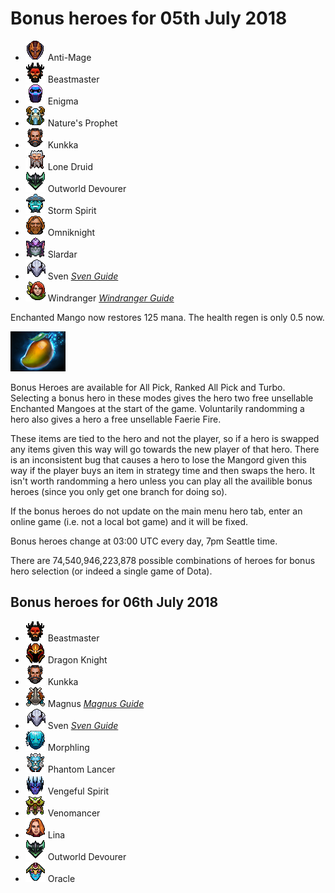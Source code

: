 # Bonus heroes for 05th July 2018

[//]: # (List bonus heroes here, use /images/miniheroes/heroname for picture)

- ![Anti-Mage](/images/miniheroes/antimage.png) Anti-Mage
- ![Beastmaster](/images/miniheroes/beastmaster.png) Beastmaster
- ![Enigma](/images/miniheroes/enigma.png) Enigma
- ![Nature's Prophet](/images/miniheroes/furion.png) Nature's Prophet
- ![Kunkka](/images/miniheroes/kunkka.png) Kunkka
- ![Lone Druid](/images/miniheroes/lone_druid.png) Lone Druid
- ![Outworld Devourer](/images/miniheroes/obsidian_destroyer.png) Outworld Devourer
- ![Storm Spirit](/images/miniheroes/storm_spirit.png) Storm Spirit
- ![Omniknight](/images/miniheroes/omniknight.png) Omniknight
- ![Slardar](/images/miniheroes/slardar.png) Slardar
- ![Sven](/images/miniheroes/sven.png) Sven [*Sven Guide*](https://steamcommunity.com/sharedfiles/filedetails/?id=1430456733)
- ![Windrunner](/images/miniheroes/windrunner.png) Windranger [*Windranger Guide*](https://steamcommunity.com/sharedfiles/filedetails/?id=1408066874)

Enchanted Mango now restores 125 mana. The health regen is only 0.5 now.

![Enchanted Mango image](/images/miniheroes/enchanted_mango.png)

Bonus Heroes are available for All Pick, Ranked All Pick and Turbo. Selecting a bonus hero in these modes gives the hero two free unsellable Enchanted Mangoes at the start of the game. Voluntarily randomming a hero also gives a hero a free unsellable Faerie Fire.

These items are tied to the hero and not the player, so if a hero is swapped any items given this way will go towards the new player of that hero. There is an inconsistent bug that causes a hero to lose the Mangord given this way if the player buys an item in strategy time and then swaps the hero. It isn't worth randomming a hero unless you can play all the availible bonus heroes (since you only get one branch for doing so).

If the bonus heroes do not update on the main menu hero tab, enter an online game (i.e. not a local bot game) and it will be fixed.

Bonus heroes change at 03:00 UTC every day, 7pm Seattle time.

There are 74,540,946,223,878 possible combinations of heroes for bonus hero selection (or indeed a single game of Dota).

## Bonus heroes for 06th July 2018

- ![Beastmaster](/images/miniheroes/beastmaster.png) Beastmaster
- ![Dragon Knight](/images/miniheroes/dragon_knight.png) Dragon Knight
- ![Kunkka](/images/miniheroes/kunkka.png) Kunkka
- ![Magnus](/images/miniheroes/magnataur.png) Magnus [*Magnus Guide*](https://steamcommunity.com/sharedfiles/filedetails/?id=1432165717)
- ![Sven](/images/miniheroes/sven.png) Sven [*Sven Guide*](https://steamcommunity.com/sharedfiles/filedetails/?id=1430456733)
- ![Morphling](/images/miniheroes/morphling.png) Morphling
- ![Phantom Lancer](/images/miniheroes/phantom_lancer.png) Phantom Lancer
- ![Vengeful Spirit](/images/miniheroes/vengefulspirit.png) Vengeful Spirit
- ![Venomancer](/images/miniheroes/venomancer.png) Venomancer
- ![Lina](/images/miniheroes/lina.png) Lina
- ![Outworld Devourer](/images/miniheroes/obsidian_destroyer.png) Outworld Devourer
- ![Oracle](/images/miniheroes/oracle.png) Oracle
